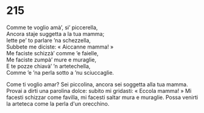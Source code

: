 # 215
  
Comme te voglio amà’, si’ piccerella,  
Ancora staje suggetta a la tua mamma;  
Iette pe’ to parlare ’na schezzella,  
Subbete me diciste: « Aiccanne mamma! »  
Me faciste schizzà’ comme ’e faielle,  
Me faciste zumpà’ mure e muraglie,  
E te pozze chiavà’ ’n artetechella,  
Comme ’e ’na perla sotto a ’nu sciuccaglie.

Come ti voglio amar? Sei piccolina,
ancora sei soggetta alla tua mamma.
Provai a dirti una parolina dolce:
subito mi gridasti: « Eccola mamma! » 
Mi facesti schizzar come favilla,
mi facesti saltar mura e muraglie.
Possa venirti la arteteca
come la perla d'un orecchino.
